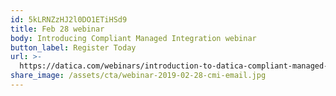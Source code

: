 ```yaml
---
id: 5kLRNZzHJ2l0DO1ETiHSd9
title: Feb 28 webinar
body: Introducing Compliant Managed Integration webinar
button_label: Register Today
url: >-
  https://datica.com/webinars/introduction-to-datica-compliant-managed-integration/
share_image: /assets/cta/webinar-2019-02-28-cmi-email.jpg
---
```


  